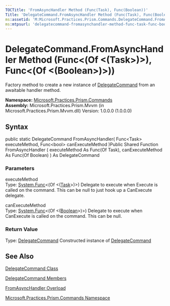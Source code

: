 ```yaml
---
TOCTitle: 'FromAsyncHandler Method (Func(Task), Func(Boolean))'
Title: 'DelegateCommand.FromAsyncHandler Method (Func(Task), Func(Boolean)) (Microsoft.Practices.Prism.Commands)'
ms:assetid: 'M:Microsoft.Practices.Prism.Commands.DelegateCommand.FromAsyncHandler(System.Func{System.Threading.Tasks.Task},System.Func{System.Boolean})'
ms:mtpsurl: 'delegatecommand-fromasynchandler-method-func-task-func-boolean-mspp-commands.md'
---
```


# DelegateCommand.FromAsyncHandler Method (Func&lt;(Of &lt;(Task&gt;)&gt;), Func&lt;(Of &lt;(Boolean&gt;)&gt;))

Factory method to create a new instance of [DelegateCommand](https://msdn.microsoft.com/library/microsoft.practices.prism.commands.delegatecommand) from an awaitable handler method.

**Namespace:** [Microsoft.Practices.Prism.Commands](https://msdn.microsoft.com/library/microsoft.practices.prism.commands)
**Assembly:** Microsoft.Practices.Prism.Mvvm (in Microsoft.Practices.Prism.Mvvm.dll) Version: 1.0.0.0 (1.0.0.0)

## Syntax
public static DelegateCommand FromAsyncHandler( Func&lt;Task&gt; executeMethod, Func&lt;bool&gt; canExecuteMethod )Public Shared Function FromAsyncHandler ( executeMethod As Func(Of Task), canExecuteMethod As Func(Of Boolean) ) As DelegateCommand

### Parameters

executeMethod  
Type: [System.Func](http://msdn.microsoft.com/en-us/library/bb534960)&lt;(Of &lt;([Task](http://msdn.microsoft.com/en-us/library/dd235678)&gt;)&gt;)
Delegate to execute when Execute is called on the command. This can be null to just hook up a CanExecute delegate.

canExecuteMethod  
Type: [System.Func](http://msdn.microsoft.com/en-us/library/bb534960)&lt;(Of &lt;([Boolean](http://msdn.microsoft.com/en-us/library/a28wyd50)&gt;)&gt;)
Delegate to execute when CanExecute is called on the command. This can be null.

### Return Value

Type: [DelegateCommand](https://msdn.microsoft.com/library/microsoft.practices.prism.commands.delegatecommand)
Constructed instance of [DelegateCommand](https://msdn.microsoft.com/library/microsoft.practices.prism.commands.delegatecommand)

## See Also
[DelegateCommand Class](https://msdn.microsoft.com/library/microsoft.practices.prism.commands.delegatecommand)

[DelegateCommand Members](https://msdn.microsoft.com/allmembers.t:microsoft.practices.prism.commands.delegatecommand)

[FromAsyncHandler Overload](https://msdn.microsoft.com/overload:microsoft.practices.prism.commands.delegatecommand.fromasynchandler)

[Microsoft.Practices.Prism.Commands Namespace](https://msdn.microsoft.com/library/microsoft.practices.prism.commands)
